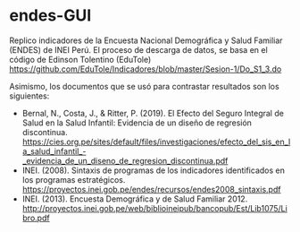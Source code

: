 # endes-GUI
Replico indicadores de la Encuesta Nacional Demográfica y Salud Familiar  (ENDES) de INEI Perú. El proceso de descarga de datos, se basa en el código de Edinson Tolentino (EduTole) https://github.com/EduTole/Indicadores/blob/master/Sesion-1/Do_S1_3.do

Asimismo, los documentos que se usó para contrastar resultados son los siguientes:

- Bernal, N., Costa, J., & Ritter, P. (2019). El Efecto del Seguro Integral de Salud en la Salud Infantil: Evidencia de un diseño de regresión discontinua. https://cies.org.pe/sites/default/files/investigaciones/efecto_del_sis_en_la_salud_infantil_-_evidencia_de_un_diseno_de_regresion_discontinua.pdf
- INEI. (2008). Sintaxis de programas de los indicadores identificados en los programas estratégicos. https://proyectos.inei.gob.pe/endes/recursos/endes2008_sintaxis.pdf
- INEI. (2013). Encuesta Demográfica y de Salud Familiar 2012. http://proyectos.inei.gob.pe/web/biblioineipub/bancopub/Est/Lib1075/Libro.pdf







